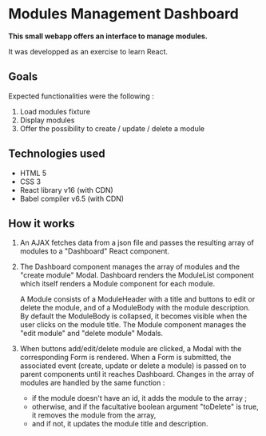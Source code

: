 # Modules Management Dashboard

**This small webapp offers an interface to manage modules.**

It was developped as an exercise to learn React.


## Goals

Expected functionalities were the following :

1. Load modules fixture
2. Display modules
3. Offer the possibility to create / update / delete a module


## Technologies used

- HTML 5
- CSS 3
- React library v16 (with CDN)
- Babel compiler v6.5 (with CDN)

## How it works

1. An AJAX fetches data from a json file and passes the resulting array of modules to a "Dashboard" React component.

2. The Dashboard component manages the array of modules and the "create module" Modal.
Dashboard renders the ModuleList component which itself renders a Module component for each module.

	A Module consists of a ModuleHeader with a title and buttons to edit or delete the module, and of a ModuleBody with the module description.
	By default the ModuleBody is collapsed, it becomes visible when the user clicks on the module title.
	The Module component manages the "edit module" and "delete module" Modals.

3. When buttons add/edit/delete module are clicked, a Modal with the corresponding Form is rendered.
When a Form is submitted, the associated event (create, update or delete a module) is passed on to parent components until it reaches Dashboard.
Changes in the array of modules are handled by the same function :

	- if the module doesn't have an id, it adds the module to the array ;
	- otherwise, and if the facultative boolean argument "toDelete" is true, it removes the module from the array,
	- and if not, it updates the module title and description.
